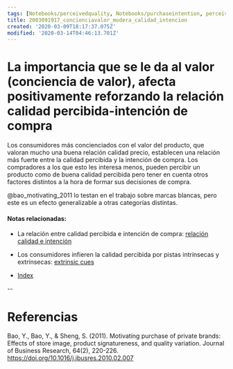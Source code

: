 ```yaml
---
tags: [Notebooks/perceivedquality, Notebooks/purchaseintention, perceivedquality, purchaseintention, valueconciusness]
title: 2003091917_concienciavalor_modera_calidad_intencion
created: '2020-03-09T18:17:37.075Z'
modified: '2020-03-14T04:46:13.701Z'
---
```


# La importancia que se le da al valor (conciencia de valor), afecta positivamente reforzando la relación calidad percibida-intención de compra

Los consumidores más concienciados con el valor del producto, que valoran mucho una buena relación calidad precio, establecen una relación más fuerte entre la calidad percibida y la intención de compra. Los compradores a los que esto les interesa menos, pueden percibir un producto como de buena calidad percibida pero tener en cuenta otros factores distintos a la hora de formar sus decisiones de compra.


@bao_motivating_2011 lo testan en el trabajo sobre marcas blancas, pero este es un efecto generalizable a otras categorías distintas.


#### Notas relacionadas: 

- La relación entre calidad percibida e intención de compra: [relación calidad e intención](2003090859_calidad_percibida_intencion_compra.md)

- Los consumidores infieren la calidad percibida por pistas intrínsecas y extrínsecas: [extrinsic cues](2003090922_extrinsicues_calidadpercibida_marcablanca.md)


- [Index](_2003101705_index.md)

--
# Referencias

Bao, Y., Bao, Y., & Sheng, S. (2011). Motivating purchase of private brands: Effects of store image, product signatureness, and quality variation. Journal of Business Research, 64(2), 220-226. https://doi.org/10.1016/j.jbusres.2010.02.007
